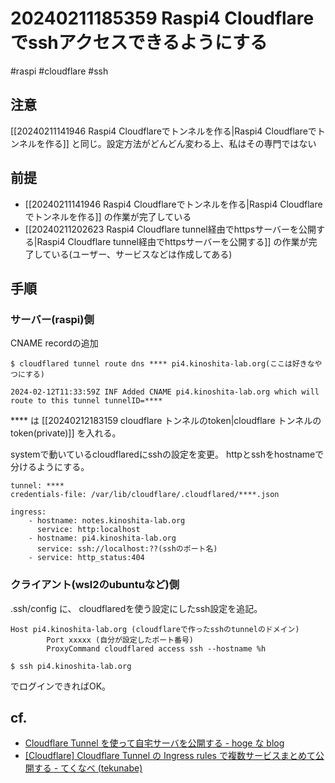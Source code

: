 
# 20240211185359 Raspi4 Cloudflareでsshアクセスできるようにする
#raspi #cloudflare #ssh 
## 注意 
[[20240211141946 Raspi4 Cloudflareでトンネルを作る|Raspi4 Cloudflareでトンネルを作る]] と同じ。設定方法がどんどん変わる上、私はその専門ではない

## 前提
- [[20240211141946 Raspi4 Cloudflareでトンネルを作る|Raspi4 Cloudflareでトンネルを作る]] の作業が完了している
- [[20240211202623 Raspi4 Cloudflare tunnel経由でhttpsサーバーを公開する|Raspi4 Cloudflare tunnel経由でhttpsサーバーを公開する]] の作業が完了している(ユーザー、サービスなどは作成してある)


## 手順
### サーバー(raspi)側
CNAME recordの追加
```
$ cloudflared tunnel route dns **** pi4.kinoshita-lab.org(ここは好きなやつにする)

2024-02-12T11:33:59Z INF Added CNAME pi4.kinoshita-lab.org which will route to this tunnel tunnelID=****
```

\**** は [[20240212183159 cloudflare トンネルのtoken|cloudflare トンネルのtoken(private)]] を入れる。

systemで動いているcloudflaredにsshの設定を変更。 httpとsshをhostnameで分けるようにする。

```
tunnel: ****
credentials-file: /var/lib/cloudflare/.cloudflared/****.json

ingress:
    - hostname: notes.kinoshita-lab.org
      service: http:localhost
    - hostname: pi4.kinoshita-lab.org
      service: ssh://localhost:??(sshのポート名)
    - service: http_status:404
```

### クライアント(wsl2のubuntuなど)側
.ssh/config に、 cloudflaredを使う設定にしたssh設定を追記。

```
Host pi4.kinoshita-lab.org (cloudflareで作ったsshのtunnelのドメイン)
        Port xxxxx (自分が設定したポート番号)
        ProxyCommand cloudflared access ssh --hostname %h
```

```
$ ssh pi4.kinoshita-lab.org
```

でログインできればOK。

## cf.
- [Cloudflare Tunnel を使って自宅サーバを公開する - hoge な blog](https://akkyorz.hatenablog.com/entry/2022/12/15/012728)
- [\[Cloudflare\] Cloudflare Tunnel の Ingress rules で複数サービスまとめて公開する - てくなべ (tekunabe)](https://tekunabe.hatenablog.jp/entry/2023/08/05/cloudflare_tunnel_ingress_rules)
